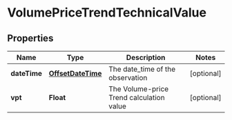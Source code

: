 
# VolumePriceTrendTechnicalValue

## Properties
Name | Type | Description | Notes
------------ | ------------- | ------------- | -------------
**dateTime** | [**OffsetDateTime**](OffsetDateTime.md) | The date_time of the observation |  [optional]
**vpt** | **Float** | The Volume-price Trend calculation value |  [optional]



